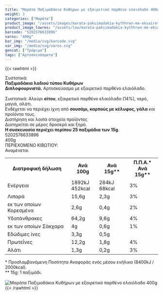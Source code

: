 ```yaml
---
title: "Μαράτα Παξιμαδάκια Kυθήρων με εξαιρετικό παρθένο ελαιόλαδο 400g"
weight: 3
categories: ["Μαράτα"]
product_image: "/assets/images/marata-paksimadakia-kythhrwn-me-eksairetiko-partheno-elaiolado-400g.jpg"
product_image_lowres: "/assets/low/marata-paksimadakia-kythhrwn-me-eksairetiko-partheno-elaiolado-400g.jpg"
barcode: "5202576633896"
varos: "400g"
bar_img: "/media/svg/barcode.svg"
var_img: "/media/svg/varos.svg"
gencat: ["Τρόφιμα"]
tags: ["Αρτοσκευάσματα"]
---
```

{{< rawhtml >}}

<div class="sload323"><div class="product"><div id="sistatika">Συστατικά:</div><div class="alltext"><b>Παξιμαδάκια λαδιού τύπου Κυθήρων</b><br><b>Διπλοφουρνιστά.</b> Αρτοσκεύασμα με εξαιρετικό παρθένο ελαιόλαδο.<br><br>Συστατικά: Αλεύρι <b>σίτου</b>, εξαιρετικό παρθένο ελαιόλαδο (14%), νερό, μαγιά, αλάτι.<br>Ενδέχεται να περιέχει ίχνη από <b>σουσάμι, καρπούς με κέλυφος, γάλα</b> και προϊόντα τους.</div><div id="loipa">Διατήρηση και λοιπά στοιχεία προϊόντος</div><div class="alltext">Διατηρείται σε μέρος δροσερό και ξηρό.<br><b>H συσκευασία περιέχει περίπου 25 παξιμάδια των 15g</b>.</div><div id="barcode"><div id="barimage1"></div><span id="bartext">5202576633896</span></div><div id="varos"><div id="varosimage1"></div><span id="varostext">400g</span></div><div id="kivotio">ΠΕΡΙΕΧΟΜΕΝΟ ΚΙΒΩΤΙΟΥ:<br>Αναμένεται</div><div class="tabout"><table id="diatable"><tbody><tr><th>Διατροφική δήλωση</th><th>Ανά 100g</th><th>Ανά 15g**</th><th>Π.Π.Α.*<br>Ανά 15g**</th></tr><tr><td class="texr2">Ενέργεια</td><td class="texr">1892kJ<br>452kcal</td><td class="texr">284kJ<br>68kcal</td><td class="texr">3%</td></tr><tr><td class="texr2">Λιπαρά</td><td class="texr">15,6g</td><td class="texr">2,3g</td><td class="texr">3%</td></tr><tr><td class="gray">εκ των οποίων Κορεσµένα</td><td class="gray2">2,6g</td><td class="gray2">0,4g</td><td class="gray2">2%</td></tr><tr><td class="texr2">Yδατάνθρακες</td><td class="texr">64,2g</td><td class="texr">9,6g</td><td class="texr">4%</td></tr><tr><td class="gray">εκ των οποίων Σάκχαρα</td><td class="gray2">4g</td><td class="gray2">0,6g</td><td class="gray2">1%</td></tr><tr><td class="texr2">Eδώδιμες ίνες</td><td class="texr">3,3g</td><td class="texr">0,5g</td><td class="texr"></td></tr><tr><td class="texr2">Πρωτεΐνες</td><td class="texr">12,2g</td><td class="texr">1,8g</td><td class="texr">4%</td></tr><tr><td class="texr2">Αλάτι</td><td class="texr">1,3g</td><td class="texr">0,2g</td><td class="texr">3%</td></tr></tbody></table></div><div class="alltext">* Προσλαμβανόμενη Ποσότητα Αναφοράς ενός μέσου ενήλικα (8400kJ / 2000kcal).<br>** 15g: 1 παξιμάδι.</div><br><div class="pimg"><img alt="Μαράτα Παξιμαδάκια Kυθήρων με εξαιρετικό παρθένο ελαιόλαδο 400g" title="Μαράτα Παξιμαδάκια Kυθήρων με εξαιρετικό παρθένο ελαιόλαδο 400g" src="/assets/images/marata-paksimadakia-kythhrwn-me-eksairetiko-partheno-elaiolado-400g.jpg"></div></div></div>
{{< /rawhtml >}}


